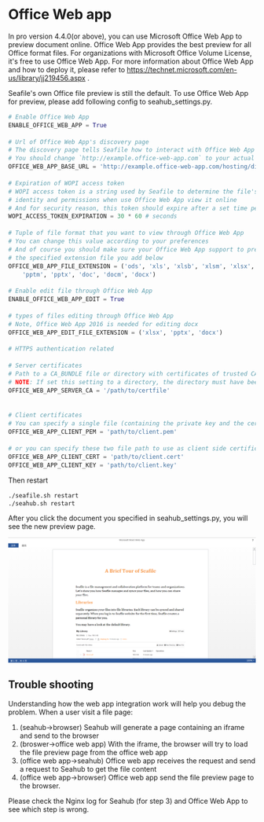 # Office Web app

In pro version 4.4.0(or above), you can use Microsoft Office Web App to preview document online. Office Web App provides the best preview for all Office format files. For organizations with Microsoft Office Volume License, it's free to use Office Web App. For more information about Office Web App and how to deploy it, please refer to https://technet.microsoft.com/en-us/library/jj219456.aspx .

Seafile's own Office file preview is still the default. To use Office Web App for preview, please add following config to seahub_settings.py.

``` python
# Enable Office Web App
ENABLE_OFFICE_WEB_APP = True

# Url of Office Web App's discovery page
# The discovery page tells Seafile how to interact with Office Web App when view file online
# You should change `http://example.office-web-app.com` to your actual Office Web App server address
OFFICE_WEB_APP_BASE_URL = 'http://example.office-web-app.com/hosting/discovery'

# Expiration of WOPI access token
# WOPI access token is a string used by Seafile to determine the file's
# identity and permissions when use Office Web App view it online
# And for security reason, this token should expire after a set time period
WOPI_ACCESS_TOKEN_EXPIRATION = 30 * 60 # seconds

# Tuple of file format that you want to view through Office Web App
# You can change this value according to your preferences
# And of course you should make sure your Office Web App support to preview
# the specified extension file you add below
OFFICE_WEB_APP_FILE_EXTENSION = ('ods', 'xls', 'xlsb', 'xlsm', 'xlsx','ppsx', 'ppt',
    'pptm', 'pptx', 'doc', 'docm', 'docx')

# Enable edit file through Office Web App
ENABLE_OFFICE_WEB_APP_EDIT = True

# types of files editing through Office Web App
# Note, Office Web App 2016 is needed for editing docx
OFFICE_WEB_APP_EDIT_FILE_EXTENSION = ('xlsx', 'pptx', 'docx')

# HTTPS authentication related

# Server certificates
# Path to a CA_BUNDLE file or directory with certificates of trusted CAs
# NOTE: If set this setting to a directory, the directory must have been processed using the c_rehash utility supplied with OpenSSL.
OFFICE_WEB_APP_SERVER_CA = '/path/to/certfile'


# Client certificates
# You can specify a single file (containing the private key and the certificate) to use as client side certificate
OFFICE_WEB_APP_CLIENT_PEM = 'path/to/client.pem'

# or you can specify these two file path to use as client side certificate
OFFICE_WEB_APP_CLIENT_CERT = 'path/to/client.cert'
OFFICE_WEB_APP_CLIENT_KEY = 'path/to/client.key'
```

Then restart

```
./seafile.sh restart
./seahub.sh restart
```

After you click the document you specified in seahub_settings.py, you will see the new preview page.

![office-web-app](../images/office-web-app.png)

## Trouble shooting

Understanding how the web app integration work will help you debug the problem. When a user visit a file page:

1. (seahub->browser) Seahub will generate a page containing an iframe and send to the browser
2. (broswer->office web app) With the iframe, the browser will try to load the file preview page from the office web app
3. (office web app->seahub) Office web app receives the request and send a request to Seahub to get the file content
4. (office web app->browser) Office web app send the file preview page to the browser.

Please check the Nginx log for Seahub (for step 3) and Office Web App to see which step is wrong.
